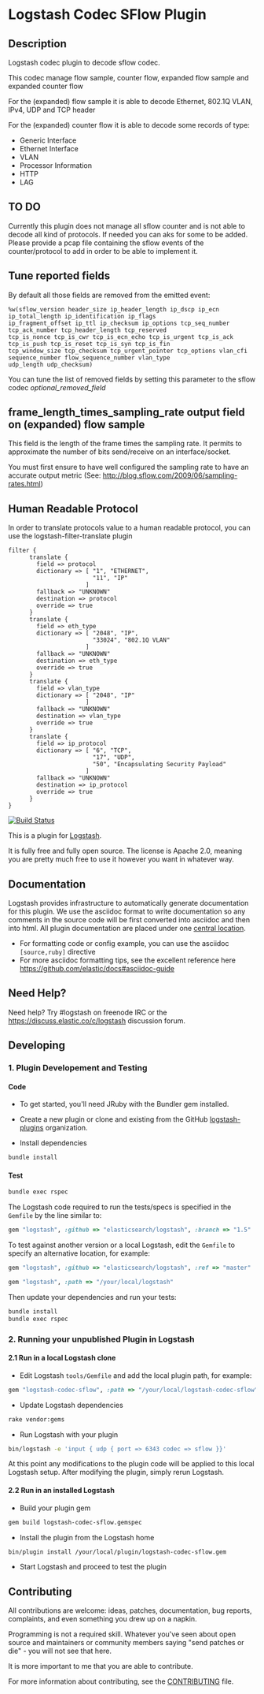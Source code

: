 # Logstash Codec SFlow Plugin
## Description
Logstash codec plugin to decode sflow codec.

This codec manage flow sample, counter flow, expanded flow sample and expanded counter flow

For the (expanded) flow sample it is able to decode Ethernet, 802.1Q VLAN, IPv4, UDP and TCP header

For the (expanded) counter flow it is able to decode some records of type:

- Generic Interface
- Ethernet Interface
- VLAN
- Processor Information
- HTTP
- LAG

## TO DO
Currently this plugin does not manage all sflow counter and is not able to decode
all kind of protocols.
If needed you can aks for some to be added.
Please provide a pcap file containing the sflow events of the counter/protocol
to add in order to be able to implement it.

## Tune reported fields
By default all those fields are removed from the emitted event:
    
    %w(sflow_version header_size ip_header_length ip_dscp ip_ecn ip_total_length ip_identification ip_flags 
    ip_fragment_offset ip_ttl ip_checksum ip_options tcp_seq_number tcp_ack_number tcp_header_length tcp_reserved 
    tcp_is_nonce tcp_is_cwr tcp_is_ecn_echo tcp_is_urgent tcp_is_ack tcp_is_push tcp_is_reset tcp_is_syn tcp_is_fin 
    tcp_window_size tcp_checksum tcp_urgent_pointer tcp_options vlan_cfi sequence_number flow_sequence_number vlan_type 
    udp_length udp_checksum)
    
You can tune the list of removed fields by setting this parameter to the sflow codec *optional_removed_field*

## frame_length_times_sampling_rate output field on (expanded) flow sample

This field is the length of the frame times the sampling rate. It permits to approximate the number of bits send/receive 
on an interface/socket.

You must first ensure to have well configured the sampling rate to have an accurate output metric (See: http://blog.sflow.com/2009/06/sampling-rates.html)


## Human Readable Protocol
In order to translate protocols value to a human readable protocol, you can use the
logstash-filter-translate plugin
```
filter {
      translate {
        field => protocol
        dictionary => [ "1", "ETHERNET",
                        "11", "IP"
                      ]
        fallback => "UNKNOWN"
        destination => protocol
        override => true
      }
      translate {
        field => eth_type
        dictionary => [ "2048", "IP",
                        "33024", "802.1Q VLAN"
                      ]
        fallback => "UNKNOWN"
        destination => eth_type
        override => true
      }
      translate {
        field => vlan_type
        dictionary => [ "2048", "IP"
                      ]
        fallback => "UNKNOWN"
        destination => vlan_type
        override => true
      }
      translate {
        field => ip_protocol
        dictionary => [ "6", "TCP",
                        "17", "UDP",
                        "50", "Encapsulating Security Payload"
                      ]
        fallback => "UNKNOWN"
        destination => ip_protocol
        override => true
      }
}
```

[![Build
Status](http://build-eu-00.elastic.co/view/LS%20Plugins/view/LS%20Codecs/job/logstash-plugin-codec-example-unit/badge/icon)](http://build-eu-00.elastic.co/view/LS%20Plugins/view/LS%20Codecs/job/logstash-plugin-codec-example-unit/)

This is a plugin for [Logstash](https://github.com/elastic/logstash).

It is fully free and fully open source. The license is Apache 2.0, meaning you are pretty much free to use it however you want in whatever way.

## Documentation

Logstash provides infrastructure to automatically generate documentation for this plugin. We use the asciidoc format to write documentation so any comments in the source code will be first converted into asciidoc and then into html. All plugin documentation are placed under one [central location](http://www.elastic.co/guide/en/logstash/current/).

- For formatting code or config example, you can use the asciidoc `[source,ruby]` directive
- For more asciidoc formatting tips, see the excellent reference here https://github.com/elastic/docs#asciidoc-guide

## Need Help?

Need help? Try #logstash on freenode IRC or the https://discuss.elastic.co/c/logstash discussion forum.

## Developing

### 1. Plugin Developement and Testing

#### Code
- To get started, you'll need JRuby with the Bundler gem installed.

- Create a new plugin or clone and existing from the GitHub [logstash-plugins](https://github.com/logstash-plugins) organization.

- Install dependencies
```sh
bundle install
```

#### Test

```sh
bundle exec rspec
```

The Logstash code required to run the tests/specs is specified in the `Gemfile` by the line similar to:
```ruby
gem "logstash", :github => "elasticsearch/logstash", :branch => "1.5"
```
To test against another version or a local Logstash, edit the `Gemfile` to specify an alternative location, for example:
```ruby
gem "logstash", :github => "elasticsearch/logstash", :ref => "master"
```
```ruby
gem "logstash", :path => "/your/local/logstash"
```

Then update your dependencies and run your tests:

```sh
bundle install
bundle exec rspec
```

### 2. Running your unpublished Plugin in Logstash

#### 2.1 Run in a local Logstash clone

- Edit Logstash `tools/Gemfile` and add the local plugin path, for example:
```ruby
gem "logstash-codec-sflow", :path => "/your/local/logstash-codec-sflow"
```
- Update Logstash dependencies
```sh
rake vendor:gems
```
- Run Logstash with your plugin
```sh
bin/logstash -e 'input { udp { port => 6343 codec => sflow }}'
```
At this point any modifications to the plugin code will be applied to this local Logstash setup. After modifying the plugin, simply rerun Logstash.

#### 2.2 Run in an installed Logstash

- Build your plugin gem
```sh
gem build logstash-codec-sflow.gemspec
```
- Install the plugin from the Logstash home
```sh
bin/plugin install /your/local/plugin/logstash-codec-sflow.gem
```
- Start Logstash and proceed to test the plugin

## Contributing

All contributions are welcome: ideas, patches, documentation, bug reports, complaints, and even something you drew up on a napkin.

Programming is not a required skill. Whatever you've seen about open source and maintainers or community members  saying "send patches or die" - you will not see that here.

It is more important to me that you are able to contribute.

For more information about contributing, see the [CONTRIBUTING](https://github.com/elastic/logstash/blob/master/CONTRIBUTING.md) file.